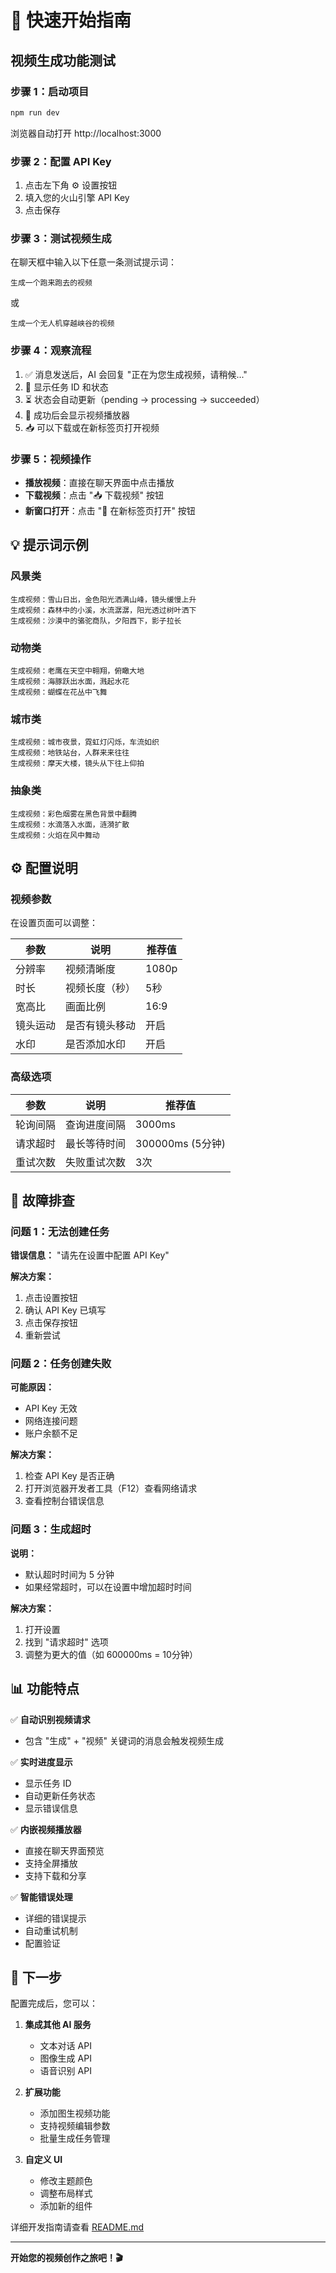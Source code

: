 # 🚀 快速开始指南

## 视频生成功能测试

### 步骤 1：启动项目

```bash
npm run dev
```

浏览器自动打开 http://localhost:3000

### 步骤 2：配置 API Key

1. 点击左下角 ⚙️ 设置按钮
2. 填入您的火山引擎 API Key
3. 点击保存

### 步骤 3：测试视频生成

在聊天框中输入以下任意一条测试提示词：

```
生成一个跑来跑去的视频
```

或

```
生成一个无人机穿越峡谷的视频
```

### 步骤 4：观察流程

1. ✅ 消息发送后，AI 会回复 "正在为您生成视频，请稍候..."
2. 🔄 显示任务 ID 和状态
3. ⏳ 状态会自动更新（pending -> processing -> succeeded）
4. 🎥 成功后会显示视频播放器
5. 📥 可以下载或在新标签页打开视频

### 步骤 5：视频操作

- **播放视频**：直接在聊天界面中点击播放
- **下载视频**：点击 "📥 下载视频" 按钮
- **新窗口打开**：点击 "🔗 在新标签页打开" 按钮

## 💡 提示词示例

### 风景类
```
生成视频：雪山日出，金色阳光洒满山峰，镜头缓慢上升
生成视频：森林中的小溪，水流潺潺，阳光透过树叶洒下
生成视频：沙漠中的骆驼商队，夕阳西下，影子拉长
```

### 动物类
```
生成视频：老鹰在天空中翱翔，俯瞰大地
生成视频：海豚跃出水面，溅起水花
生成视频：蝴蝶在花丛中飞舞
```

### 城市类
```
生成视频：城市夜景，霓虹灯闪烁，车流如织
生成视频：地铁站台，人群来来往往
生成视频：摩天大楼，镜头从下往上仰拍
```

### 抽象类
```
生成视频：彩色烟雾在黑色背景中翻腾
生成视频：水滴落入水面，涟漪扩散
生成视频：火焰在风中舞动
```

## ⚙️ 配置说明

### 视频参数

在设置页面可以调整：

| 参数 | 说明 | 推荐值 |
|-----|------|-------|
| 分辨率 | 视频清晰度 | 1080p |
| 时长 | 视频长度（秒） | 5秒 |
| 宽高比 | 画面比例 | 16:9 |
| 镜头运动 | 是否有镜头移动 | 开启 |
| 水印 | 是否添加水印 | 开启 |

### 高级选项

| 参数 | 说明 | 推荐值 |
|-----|------|-------|
| 轮询间隔 | 查询进度间隔 | 3000ms |
| 请求超时 | 最长等待时间 | 300000ms (5分钟) |
| 重试次数 | 失败重试次数 | 3次 |

## 🐛 故障排查

### 问题 1：无法创建任务

**错误信息：** "请先在设置中配置 API Key"

**解决方案：**
1. 点击设置按钮
2. 确认 API Key 已填写
3. 点击保存按钮
4. 重新尝试

### 问题 2：任务创建失败

**可能原因：**
- API Key 无效
- 网络连接问题
- 账户余额不足

**解决方案：**
1. 检查 API Key 是否正确
2. 打开浏览器开发者工具（F12）查看网络请求
3. 查看控制台错误信息

### 问题 3：生成超时

**说明：**
- 默认超时时间为 5 分钟
- 如果经常超时，可以在设置中增加超时时间

**解决方案：**
1. 打开设置
2. 找到 "请求超时" 选项
3. 调整为更大的值（如 600000ms = 10分钟）

## 📊 功能特点

✅ **自动识别视频请求**
- 包含 "生成" + "视频" 关键词的消息会触发视频生成

✅ **实时进度显示**
- 显示任务 ID
- 自动更新任务状态
- 显示错误信息

✅ **内嵌视频播放器**
- 直接在聊天界面预览
- 支持全屏播放
- 支持下载和分享

✅ **智能错误处理**
- 详细的错误提示
- 自动重试机制
- 配置验证

## 🎯 下一步

配置完成后，您可以：

1. **集成其他 AI 服务**
   - 文本对话 API
   - 图像生成 API
   - 语音识别 API

2. **扩展功能**
   - 添加图生视频功能
   - 支持视频编辑参数
   - 批量生成任务管理

3. **自定义 UI**
   - 修改主题颜色
   - 调整布局样式
   - 添加新的组件

详细开发指南请查看 [README.md](./README.md)

---

**开始您的视频创作之旅吧！🎬**

